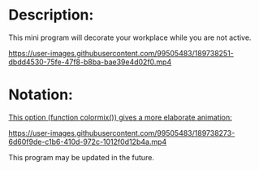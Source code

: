 # Description:
This mini program will decorate your workplace while you are not active.

https://user-images.githubusercontent.com/99505483/189738251-dbdd4530-75fe-47f8-b8ba-bae39e4d02f0.mp4

# Notation:
[This option (function colormix()) gives a more elaborate animation:](https://github.com/pyguyuser/Screen-Time/blob/main/2_Function_Option.py)

https://user-images.githubusercontent.com/99505483/189738273-6d60f9de-c1b6-410d-972c-1012f0d12b4a.mp4

This program may be updated in the future.
